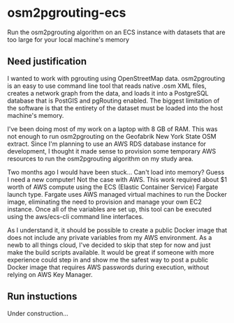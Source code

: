 # osm2pgrouting-ecs
Run the osm2pgrouting algorithm on an ECS instance with datasets that are too large for your local machine's memory

## Need justification
I wanted to work with pgrouting using OpenStreetMap data. osm2pgrouting is an easy to use command line tool that reads native .osm XML files, creates a network graph from the data, and loads it into a PostgreSQL database that is PostGIS and pgRouting enabled. The biggest limitation of the software is that the entirety of the dataset must be loaded into the host machine's memory.

I've been doing most of my work on a laptop with 8 GB of RAM. This was not enough to run osm2pgrouting on the Geofabrik New York State OSM extract. Since I'm planning to use an AWS RDS database instance for development, I thought it made sense to provision some temporary AWS resources to run the osm2pgrouting algorithm on my study area.

Two months ago I would have been stuck... Can't load into memory? Guess I need a new computer! Not the case with AWS. This work required about $1 worth of AWS compute using the ECS (Elastic Container Service) Fargate launch type. Fargate uses AWS managed virtual machines to run the Docker image, eliminating the need to provision and manage your own EC2 instance. Once all of the variables are set up, this tool can be executed using the aws/ecs-cli command line interfaces.

As I understand it, it should be possible to create a public Docker image that does not include any private variables from my AWS environment. As a newb to all things cloud, I've decided to skip that step for now and just make the build scripts available. It would be great if someone with more experience could step in and show me the safest way to post a public Docker image that requires AWS passwords during execution, without relying on AWS Key Manager.

## Run instuctions
Under construction...
